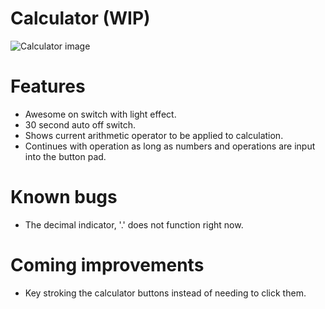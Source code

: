 # Calculator (WIP)
 
![Calculator image](https://cdn-cloudflare.ga/assets/misc/calc.png)

# Features

* Awesome on switch with light effect.
* 30 second auto off switch.
* Shows current arithmetic operator to be applied to calculation.
* Continues with operation as long as numbers and operations are input into the button pad.

# Known bugs

* The decimal indicator, '.' does not function right now.

# Coming improvements 

* Key stroking the calculator buttons instead of needing to click them.
